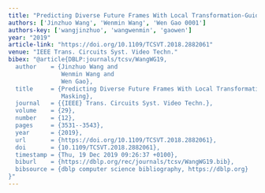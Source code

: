```yaml
---
title: "Predicting Diverse Future Frames With Local Transformation-Guided Masking"
authors: ['Jinzhuo Wang', 'Wenmin Wang', 'Wen Gao 0001']
authors-key: ['wangjinzhuo', 'wangwenmin', 'gaowen']
year: "2019"
article-link: "https://doi.org/10.1109/TCSVT.2018.2882061"
venue: "IEEE Trans. Circuits Syst. Video Techn."
bibex: "@article{DBLP:journals/tcsv/WangWG19,
  author    = {Jinzhuo Wang and
               Wenmin Wang and
               Wen Gao},
  title     = {Predicting Diverse Future Frames With Local Transformation-Guided
               Masking},
  journal   = {{IEEE} Trans. Circuits Syst. Video Techn.},
  volume    = {29},
  number    = {12},
  pages     = {3531--3543},
  year      = {2019},
  url       = {https://doi.org/10.1109/TCSVT.2018.2882061},
  doi       = {10.1109/TCSVT.2018.2882061},
  timestamp = {Thu, 19 Dec 2019 09:26:37 +0100},
  biburl    = {https://dblp.org/rec/journals/tcsv/WangWG19.bib},
  bibsource = {dblp computer science bibliography, https://dblp.org}
}"
---
```

